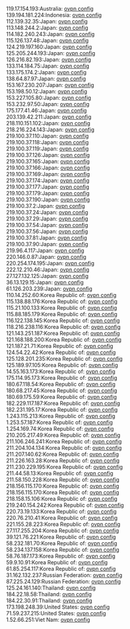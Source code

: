 119.17.154.193:Australia: [ovpn config](vpn/119_17_154_193.ovpn)  
139.194.181.224:Indonesia: [ovpn config](vpn/139_194_181_224.ovpn)  
112.139.32.35:Japan: [ovpn config](vpn/112_139_32_35.ovpn)  
113.148.244.2:Japan: [ovpn config](vpn/113_148_244_2.ovpn)  
114.182.240.243:Japan: [ovpn config](vpn/114_182_240_243.ovpn)  
115.126.137.48:Japan: [ovpn config](vpn/115_126_137_48.ovpn)  
124.219.197.160:Japan: [ovpn config](vpn/124_219_197_160.ovpn)  
125.205.244.193:Japan: [ovpn config](vpn/125_205_244_193.ovpn)  
126.216.82.193:Japan: [ovpn config](vpn/126_216_82_193.ovpn)  
133.114.184.75:Japan: [ovpn config](vpn/133_114_184_75.ovpn)  
133.175.174.2:Japan: [ovpn config](vpn/133_175_174_2.ovpn)  
138.64.87.97:Japan: [ovpn config](vpn/138_64_87_97.ovpn)  
153.167.230.207:Japan: [ovpn config](vpn/153_167_230_207.ovpn)  
153.198.50.12:Japan: [ovpn config](vpn/153_198_50_12.ovpn)  
153.227.105.80:Japan: [ovpn config](vpn/153_227_105_80.ovpn)  
153.232.97.50:Japan: [ovpn config](vpn/153_232_97_50.ovpn)  
175.177.41.46:Japan: [ovpn config](vpn/175_177_41_46.ovpn)  
203.139.42.211:Japan: [ovpn config](vpn/203_139_42_211.ovpn)  
218.110.151.102:Japan: [ovpn config](vpn/218_110_151_102.ovpn)  
218.216.224.143:Japan: [ovpn config](vpn/218_216_224_143.ovpn)  
219.100.37.110:Japan: [ovpn config](vpn/219_100_37_110.ovpn)  
219.100.37.118:Japan: [ovpn config](vpn/219_100_37_118.ovpn)  
219.100.37.119:Japan: [ovpn config](vpn/219_100_37_119.ovpn)  
219.100.37.126:Japan: [ovpn config](vpn/219_100_37_126.ovpn)  
219.100.37.165:Japan: [ovpn config](vpn/219_100_37_165.ovpn)  
219.100.37.166:Japan: [ovpn config](vpn/219_100_37_166.ovpn)  
219.100.37.169:Japan: [ovpn config](vpn/219_100_37_169.ovpn)  
219.100.37.174:Japan: [ovpn config](vpn/219_100_37_174.ovpn)  
219.100.37.177:Japan: [ovpn config](vpn/219_100_37_177.ovpn)  
219.100.37.179:Japan: [ovpn config](vpn/219_100_37_179.ovpn)  
219.100.37.190:Japan: [ovpn config](vpn/219_100_37_190.ovpn)  
219.100.37.2:Japan: [ovpn config](vpn/219_100_37_2.ovpn)  
219.100.37.24:Japan: [ovpn config](vpn/219_100_37_24.ovpn)  
219.100.37.29:Japan: [ovpn config](vpn/219_100_37_29.ovpn)  
219.100.37.54:Japan: [ovpn config](vpn/219_100_37_54.ovpn)  
219.100.37.56:Japan: [ovpn config](vpn/219_100_37_56.ovpn)  
219.100.37.81:Japan: [ovpn config](vpn/219_100_37_81.ovpn)  
219.100.37.90:Japan: [ovpn config](vpn/219_100_37_90.ovpn)  
219.96.4.117:Japan: [ovpn config](vpn/219_96_4_117.ovpn)  
220.146.0.87:Japan: [ovpn config](vpn/220_146_0_87.ovpn)  
220.254.174.195:Japan: [ovpn config](vpn/220_254_174_195.ovpn)  
222.12.210.46:Japan: [ovpn config](vpn/222_12_210_46.ovpn)  
27.127.132.125:Japan: [ovpn config](vpn/27_127_132_125.ovpn)  
36.13.129.15:Japan: [ovpn config](vpn/36_13_129_15.ovpn)  
61.126.203.239:Japan: [ovpn config](vpn/61_126_203_239.ovpn)  
110.14.252.60:Korea Republic of: [ovpn config](vpn/110_14_252_60.ovpn)  
115.138.88.176:Korea Republic of: [ovpn config](vpn/115_138_88_176.ovpn)  
115.21.100.133:Korea Republic of: [ovpn config](vpn/115_21_100_133.ovpn)  
115.88.185.179:Korea Republic of: [ovpn config](vpn/115_88_185_179.ovpn)  
116.122.138.145:Korea Republic of: [ovpn config](vpn/116_122_138_145.ovpn)  
118.216.238.116:Korea Republic of: [ovpn config](vpn/118_216_238_116.ovpn)  
121.143.251.187:Korea Republic of: [ovpn config](vpn/121_143_251_187.ovpn)  
121.168.188.200:Korea Republic of: [ovpn config](vpn/121_168_188_200.ovpn)  
121.187.21.71:Korea Republic of: [ovpn config](vpn/121_187_21_71.ovpn)  
124.54.22.42:Korea Republic of: [ovpn config](vpn/124_54_22_42.ovpn)  
125.128.201.235:Korea Republic of: [ovpn config](vpn/125_128_201_235.ovpn)  
125.189.97.105:Korea Republic of: [ovpn config](vpn/125_189_97_105.ovpn)  
14.55.163.173:Korea Republic of: [ovpn config](vpn/14_55_163_173.ovpn)  
175.114.95.173:Korea Republic of: [ovpn config](vpn/175_114_95_173.ovpn)  
180.67.118.54:Korea Republic of: [ovpn config](vpn/180_67_118_54.ovpn)  
180.68.217.45:Korea Republic of: [ovpn config](vpn/180_68_217_45.ovpn)  
180.69.175.59:Korea Republic of: [ovpn config](vpn/180_69_175_59.ovpn)  
182.229.117.187:Korea Republic of: [ovpn config](vpn/182_229_117_187.ovpn)  
182.231.195.17:Korea Republic of: [ovpn config](vpn/182_231_195_17.ovpn)  
1.243.115.213:Korea Republic of: [ovpn config](vpn/1_243_115_213.ovpn)  
1.253.57.187:Korea Republic of: [ovpn config](vpn/1_253_57_187.ovpn)  
1.254.169.74:Korea Republic of: [ovpn config](vpn/1_254_169_74.ovpn)  
210.205.217.49:Korea Republic of: [ovpn config](vpn/210_205_217_49.ovpn)  
211.106.246.241:Korea Republic of: [ovpn config](vpn/211_106_246_241.ovpn)  
211.204.104.134:Korea Republic of: [ovpn config](vpn/211_204_104_134.ovpn)  
211.207.140.62:Korea Republic of: [ovpn config](vpn/211_207_140_62.ovpn)  
211.226.163.28:Korea Republic of: [ovpn config](vpn/211_226_163_28.ovpn)  
211.230.229.195:Korea Republic of: [ovpn config](vpn/211_230_229_195.ovpn)  
211.44.58.13:Korea Republic of: [ovpn config](vpn/211_44_58_13.ovpn)  
211.58.150.228:Korea Republic of: [ovpn config](vpn/211_58_150_228.ovpn)  
218.156.115.170:Korea Republic of: [ovpn config](vpn/218_156_115_170.ovpn)  
218.156.115.170:Korea Republic of: [ovpn config](vpn/218_156_115_170.ovpn)  
218.158.15.106:Korea Republic of: [ovpn config](vpn/218_158_15_106.ovpn)  
219.240.154.242:Korea Republic of: [ovpn config](vpn/219_240_154_242.ovpn)  
220.73.19.133:Korea Republic of: [ovpn config](vpn/220_73_19_133.ovpn)  
220.76.210.41:Korea Republic of: [ovpn config](vpn/220_76_210_41.ovpn)  
221.155.28.223:Korea Republic of: [ovpn config](vpn/221_155_28_223.ovpn)  
27.117.255.204:Korea Republic of: [ovpn config](vpn/27_117_255_204.ovpn)  
39.121.76.221:Korea Republic of: [ovpn config](vpn/39_121_76_221.ovpn)  
58.232.181.70:Korea Republic of: [ovpn config](vpn/58_232_181_70.ovpn)  
58.234.137.158:Korea Republic of: [ovpn config](vpn/58_234_137_158.ovpn)  
58.76.187.173:Korea Republic of: [ovpn config](vpn/58_76_187_173.ovpn)  
59.9.10.91:Korea Republic of: [ovpn config](vpn/59_9_10_91.ovpn)  
61.85.254.117:Korea Republic of: [ovpn config](vpn/61_85_254_117.ovpn)  
31.162.132.237:Russian Federation: [ovpn config](vpn/31_162_132_237.ovpn)  
87.225.24.129:Russian Federation: [ovpn config](vpn/87_225_24_129.ovpn)  
125.24.161.140:Thailand: [ovpn config](vpn/125_24_161_140.ovpn)  
184.22.18.58:Thailand: [ovpn config](vpn/184_22_18_58.ovpn)  
184.22.30.91:Thailand: [ovpn config](vpn/184_22_30_91.ovpn)  
173.198.248.39:United States: [ovpn config](vpn/173_198_248_39.ovpn)  
71.59.237.215:United States: [ovpn config](vpn/71_59_237_215.ovpn)  
1.52.66.251:Viet Nam: [ovpn config](vpn/1_52_66_251.ovpn)  
